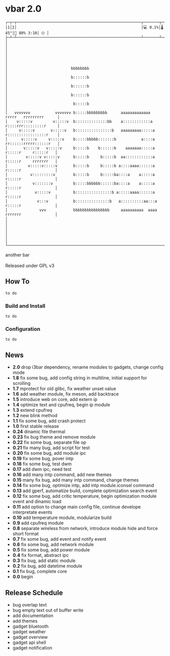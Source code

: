 # vbar 2.0
```
┌─┬─┬───────────────────────────────────────────────────────┬───────┬─────┬───────────┬───┐
│1│2│                                                       │💻 0.1%│🌡45°│🔋 80% 3:10│ ⏻ │
├─┴─┴───────────────────────────────────────────────────────┴───────┴─────┴───────────┴───┤
│                                                                                         │
│                                                                                         │
│                                                                                         │
│                            bbbbbbbb                                                     │
│                            b::::::b                                                     │
│                            b::::::b                                                     │
│                            b::::::b                                                     │
│                             b:::::b                                                     │
│   vvvvvvv           vvvvvvv b:::::bbbbbbbbb      aaaaaaaaaaaaa   rrrrr   rrrrrrrrr      │
│    v:::::v         v:::::v  b::::::::::::::bb    a::::::::::::a  r::::rrr:::::::::r     │
│     v:::::v       v:::::v   b::::::::::::::::b   aaaaaaaaa:::::a r:::::::::::::::::r    │
│      v:::::v     v:::::v    b:::::bbbbb:::::::b           a::::a rr::::::rrrrr::::::r   │
│       v:::::v   v:::::v     b:::::b    b::::::b    aaaaaaa:::::a  r:::::r     r:::::r   │
│        v:::::v v:::::v      b:::::b     b:::::b  aa::::::::::::a  r:::::r     rrrrrrr   │
│         v:::::v:::::v       b:::::b     b:::::b a::::aaaa::::::a  r:::::r               │
│          v:::::::::v        b:::::b     b:::::ba::::a    a:::::a  r:::::r               │
│           v:::::::v         b:::::bbbbbb::::::ba::::a    a:::::a  r:::::r               │
│            v:::::v          b::::::::::::::::b a:::::aaaa::::::a  r:::::r               │
│             v:::v           b:::::::::::::::b   a::::::::::aa:::a r:::::r               │
│              vvv            bbbbbbbbbbbbbbbb     aaaaaaaaaa  aaaa rrrrrrr               │
│                                                                                         │
│                                                                                         │
│                                                                                         │
└─────────────────────────────────────────────────────────────────────────────────────────┘
```

another bar</br>
</br>
Released under GPL v3</br>

## How To
	to do
### Build and Install
	to do
### Configuration
	to do
## News
* **2.0**  drop i3bar dependency, rename modules to gadgets, change config mode<br>
* **1.8**  fix some bug, add config string in multiline, initial support for scrolling</br>
* **1.7**  mprotect for old glibc, fix weather unset value</br>
* **1.6**  add weather module, fix meson, add backtrace</br>
* **1.5**  introduce web on core, add extern ip</br>
* **1.4**  optimize text and cpufreq, begin ip module</br>
* **1.3**  extend cpufreq</br>
* **1.2**  new blink method</br>
* **1.1**  fix some bug, add crash protect</br>
* **1.0**  first stable release </br>
* **0.24** dinamic file thermal</br>
* **0.23** fix bug theme and remove module</br>
* **0.22** fix some bug, separate file op</br>
* **0.21** fix many bug, add script for test</br>
* **0.20** fix some bug, add module ipc</br>
* **0.19** fix some bug, pover intp</br>
* **0.18** fix some bug, test dwm</br>
* **0.17** add dwm ipc, need test</br>
* **0.16** add many intp command, add new themes</br>
* **0.15** many fix bug, add many intp command, change themes</br>
* **0.14** fix some bug, optimize intp, add intp module.iconsel command</br>
* **0.13** add gperf, automatize build, complete optimization search event</br>
* **0.12** fix some bug, add critic temperature, begin optimization module event and dinamic load</br>
* **0.11** add option to change main config file, continue develope interpretate events </br>
* **0.10** add temperature module, modularize build</br>
* **0.9**  add cpufreq module</br>
* **0.8**  separate wireless from network, introduce module hide and force short format</br>
* **0.7**  fix some bug, add event and notify event</br>
* **0.6**  fix some bug, add network module</br>
* **0.5**  fix some bug, add power module</br>
* **0.4**  fix format, abstract ipc</br>
* **0.3**  fix bug, add static module</br>
* **0.2**  fix bug, add datetime module</br>
* **0.1**  fix bug, complete core</br>
* **0.0**  begin

## Release Schedule
* bug overlap text
* bug empty text out of buffer write
* add documentation
* add themes
* gadget bluetooth
* gadget weather
* gadget overview
* gadget api shell
* gadget notification


